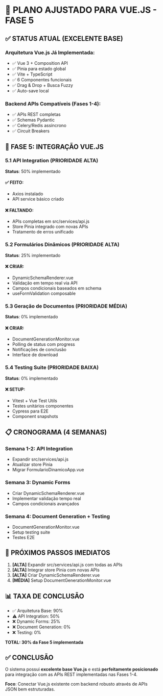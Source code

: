 # 🎯 PLANO AJUSTADO PARA VUE.JS - FASE 5

## ✅ STATUS ATUAL (EXCELENTE BASE)

### Arquitetura Vue.js Já Implementada:
- ✅ Vue 3 + Composition API
- ✅ Pinia para estado global  
- ✅ Vite + TypeScript
- ✅ 6 Componentes funcionais
- ✅ Drag & Drop + Busca Fuzzy
- ✅ Auto-save local

### Backend APIs Compatíveis (Fases 1-4):
- ✅ APIs REST completas
- ✅ Schemas Pydantic
- ✅ Celery/Redis assíncrono
- ✅ Circuit Breakers

## 🚀 FASE 5: INTEGRAÇÃO VUE.JS

### 5.1 API Integration (PRIORIDADE ALTA)
**Status**: 50% implementado

#### ✅ FEITO:
- Axios instalado
- API service básico criado

#### ❌ FALTANDO:
- APIs completas em src/services/api.js
- Store Pinia integrado com novas APIs
- Tratamento de erros unificado

### 5.2 Formulários Dinâmicos (PRIORIDADE ALTA)  
**Status**: 25% implementado

#### ❌ CRIAR:
- DynamicSchemaRenderer.vue
- Validação em tempo real via API
- Campos condicionais baseados em schema
- useFormValidation composable

### 5.3 Geração de Documentos (PRIORIDADE MÉDIA)
**Status**: 0% implementado

#### ❌ CRIAR:
- DocumentGenerationMonitor.vue
- Polling de status com progress
- Notificações de conclusão
- Interface de download

### 5.4 Testing Suite (PRIORIDADE BAIXA)
**Status**: 0% implementado

#### ❌ SETUP:
- Vitest + Vue Test Utils
- Testes unitários componentes
- Cypress para E2E
- Component snapshots

## 📋 CRONOGRAMA (4 SEMANAS)

### Semana 1-2: API Integration
- Expandir src/services/api.js
- Atualizar store Pinia  
- Migrar FormularioDinamicoApp.vue

### Semana 3: Dynamic Forms
- Criar DynamicSchemaRenderer.vue
- Implementar validação tempo real
- Campos condicionais avançados

### Semana 4: Document Generation + Testing
- DocumentGenerationMonitor.vue
- Setup testing suite
- Testes E2E

## 🎯 PRÓXIMOS PASSOS IMEDIATOS

1. **[ALTA]** Expandir src/services/api.js com todas as APIs
2. **[ALTA]** Integrar store Pinia com novas APIs  
3. **[ALTA]** Criar DynamicSchemaRenderer.vue
4. **[MÉDIA]** Setup DocumentGenerationMonitor.vue

## 📊 TAXA DE CONCLUSÃO

- ✅ Arquitetura Base: 90%
- ⚠️ API Integration: 50% 
- ❌ Dynamic Forms: 25%
- ❌ Document Generation: 0%
- ❌ Testing: 0%

**TOTAL: 30% da Fase 5 implementada**

## ✅ CONCLUSÃO

O sistema possui **excelente base Vue.js** e está **perfeitamente posicionado** para integração com as APIs REST implementadas nas Fases 1-4. 

**Foco**: Conectar Vue.js existente com backend robusto através de APIs JSON bem estruturadas.
